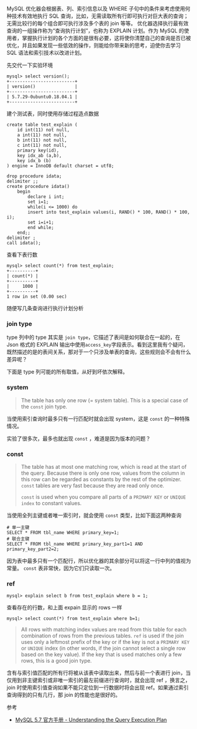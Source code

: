 MySQL 优化器会根据表、列、索引信息以及 WHERE 子句中的条件来考虑使用何种技术有效地执行 SQL 查询，比如，无需读取所有行即可执行对巨大表的查询； 无需比较行的每个组合即可执行涉及多个表的 join 等等。 优化器选择执行最有效查询的一组操作称为“查询执行计划”，也称为 EXPLAIN 计划。作为 MySQL 的使用者，掌握执行计划的各个方面的是很有必要，这将使你清楚自己的查询是否已被优化，并且如果发现一些低效的操作，则能给你带来新的思考，迫使你去学习 SQL 语法和索引技术以改进计划。

先交代一下实验环境

```mysql
mysql> select version();
+-------------------------+
| version()               |
+-------------------------+
| 5.7.29-0ubuntu0.18.04.1 |
+-------------------------+
```

建个测试表，同时使用存储过程造点数据

```mysql
create table test_explain (
	id int(11) not null,
    a int(11) not null,
    b int(11) not null,
    c int(11) not null,
    primary key(id),
    key idx_ab (a,b),
    key idx_b (b)
) engine = InnoDB default charset = utf8;

drop procedure idata;
delimiter ;;
create procedure idata()
    begin
        declare i int;
        set i=1;
        while(i <= 1000) do
        insert into test_explain values(i, RAND() * 100, RAND() * 100, i);
        set i=i+1;
        end while;
    end;;
delimiter ;
call idata();
```

查看下表行数

```mysql
mysql> select count(*) from test_explain;
+----------+
| count(*) |
+----------+
|     1000 |
+----------+
1 row in set (0.00 sec)
```

随便写几条查询进行执行计划分析

### join type

type 列中的 type 其实是 `join type`，它描述了表间是如何联合在一起的，在 Json 格式的 EXPLAIN 输出中使用`access_key`字段表示。看到这里我有个疑问，既然描述的是的表间关系，那对于一个只涉及单表的查询，这些规则会不会有什么差异呢？

下面是 type 列可能的所有取值，从好到坏依次解释。

### system

> The table has only one row (= system table). This is a special case of the `const` join type.

当使用索引查询时最多只有一行匹配时就会出现 system，这是 `const` 的一种特殊情况。

实验了很多次，最多也就出现 `const` ，难道是因为版本的问题？

### const

> The table has at most one matching row, which is read at the start of the query. Because there is only one row, values from the column in this row can be regarded as constants by the rest of the optimizer. `const` tables are very fast because they are read only once.
>
> `const` is used when you compare all parts of a `PRIMARY KEY` or `UNIQUE index` to constant values.

当使用全列主键或者唯一索引时，就会使用 `const` 类型，比如下面这两种查询

```mysql
# 单一主键
SELECT * FROM tbl_name WHERE primary_key=1;
# 联合主键
SELECT * FROM tbl_name WHERE primary_key_part1=1 AND primary_key_part2=2;
```

因为表中最多只有一个匹配行，所以优化器的其余部分可以将这一行中列的值视为常量。 `const` 表非常快，因为它们只读取一次。

### ref

```mysql
mysql> explain select b from test_explain where b = 1;
```

查看存在的行数，和上面 expain 显示的 rows 一样

```mysql
mysql> select count(*) from test_explain where b=1;
```

> All rows with matching index values are read from this table for each combination of rows from the previous tables. `ref` is used if the join uses only a leftmost prefix of the key or if the key is not a `PRIMARY KEY` or `UNIQUE` index (in other words, if the join cannot select a single row based on the key value). If the key that is used matches only a few rows, this is a good join type.

含有与索引值匹配的所有行将被从该表中读取出来，然后与前一个表进行 join，当仅用到非主键索引或非唯一索引的最左前缀进行查询时，就会出现 ref ，换言之，join 时使用索引值查询如果不能只定位到一行数据时将会出现 ref。如果通过索引查询得到的只有几行，那 join 的性能也是很好的。



参考

- [MySQL 5.7 官方手册 - Understanding the Query Execution Plan](https://dev.mysql.com/doc/refman/5.7/en/execution-plan-information.html)